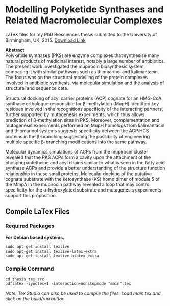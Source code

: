 # Modelling Polyketide Synthases and Related Macromolecular Complexes

LaTeX files for my PhD Biosciences thesis submitted to the University of Birmingham, UK, 2015. [Download Link](https://etheses.bham.ac.uk/id/eprint/5909/)

**Abstract**  
Polyketide synthases (PKS) are enzyme complexes that synthesise many natural products of medicinal interest, notably a large number of antibiotics. The present work investigated the mupirocin biosynthesis system, comparing it with similar pathways such as thiomarinol and kalimantacin. The focus was on the structural modelling of the protein complexes involved in antibiotic synthesis, via molecular simulation and the analysis of structural and sequence data.

Structural docking of acyl carrier proteins (ACP) cognate for an HMG-CoA synthase orthologue responsible for β-methylation (MupH) identified key residues involved in the recognitions specificity of the interacting partners, further supported by mutagenesis experiments, which thus allows prediction of β-methylation sites in PKS. Moreover, complementation and mutagenesis experiments performed on MupH homologs from kalimantacin and thiomarinol systems suggests specificity between the ACP:HCS proteins in the β-branching suggesting the possibility of engineering multiple specific β-branching modifications into the same pathway.

Molecular dynamics simulations of ACPs from the mupirocin cluster revealed that the PKS ACPs form a cavity upon the attachment of the phosphopantetheine and acyl chains similar to what is seen in the fatty acid synthase ACPs and provide a better understanding of the structure function relationship in these small proteins. Molecular docking of the putative cognate substrate with the ketosynthase (KS) homo dimer of module 5 of the MmpA in the mupirocin pathway revealed a loop that may control specificity for the α-hydroxylated substrate and mutagenesis experiments support this proposition.

## Compile LaTex Files

### Required Packages

**For Debian based systems.**  
```
sudo apt-get install texlive
sudo apt-get install texlive-latex-extra
sudo apt-get install texlive-bibtex-extra 
```

### Compile Command

```
cd thesis_tex_src
pdflatex -synctex=1 -interaction=nonstopmode "main".tex
```

*Note: Tex Studio can also be used to compile the files. Load main.tex and click on the build/run button.*   

